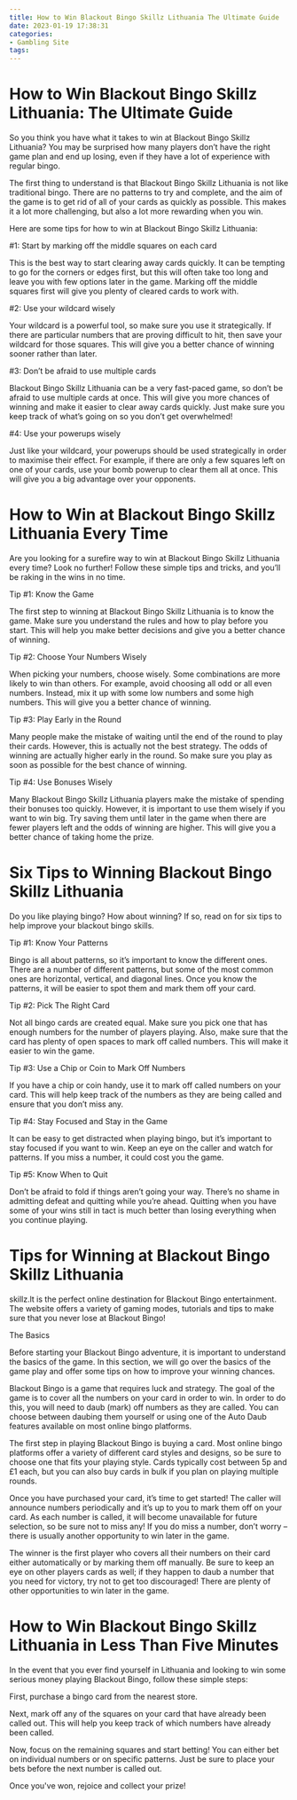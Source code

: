 ```yaml
---
title: How to Win Blackout Bingo Skillz Lithuania The Ultimate Guide
date: 2023-01-19 17:38:31
categories:
- Gambling Site
tags:
---
```



#  How to Win Blackout Bingo Skillz Lithuania: The Ultimate Guide

So you think you have what it takes to win at Blackout Bingo Skillz Lithuania? You may be surprised how many players don’t have the right game plan and end up losing, even if they have a lot of experience with regular bingo.

The first thing to understand is that Blackout Bingo Skillz Lithuania is not like traditional bingo. There are no patterns to try and complete, and the aim of the game is to get rid of all of your cards as quickly as possible. This makes it a lot more challenging, but also a lot more rewarding when you win.

Here are some tips for how to win at Blackout Bingo Skillz Lithuania:

#1: Start by marking off the middle squares on each card

This is the best way to start clearing away cards quickly. It can be tempting to go for the corners or edges first, but this will often take too long and leave you with few options later in the game. Marking off the middle squares first will give you plenty of cleared cards to work with.

#2: Use your wildcard wisely

Your wildcard is a powerful tool, so make sure you use it strategically. If there are particular numbers that are proving difficult to hit, then save your wildcard for those squares. This will give you a better chance of winning sooner rather than later.

#3: Don’t be afraid to use multiple cards

Blackout Bingo Skillz Lithuania can be a very fast-paced game, so don’t be afraid to use multiple cards at once. This will give you more chances of winning and make it easier to clear away cards quickly. Just make sure you keep track of what’s going on so you don’t get overwhelmed!

#4: Use your powerups wisely

Just like your wildcard, your powerups should be used strategically in order to maximise their effect. For example, if there are only a few squares left on one of your cards, use your bomb powerup to clear them all at once. This will give you a big advantage over your opponents.

#  How to Win at Blackout Bingo Skillz Lithuania Every Time

Are you looking for a surefire way to win at Blackout Bingo Skillz Lithuania every time? Look no further! Follow these simple tips and tricks, and you’ll be raking in the wins in no time.

Tip #1: Know the Game

The first step to winning at Blackout Bingo Skillz Lithuania is to know the game. Make sure you understand the rules and how to play before you start. This will help you make better decisions and give you a better chance of winning.

Tip #2: Choose Your Numbers Wisely

When picking your numbers, choose wisely. Some combinations are more likely to win than others. For example, avoid choosing all odd or all even numbers. Instead, mix it up with some low numbers and some high numbers. This will give you a better chance of winning.

Tip #3: Play Early in the Round

Many people make the mistake of waiting until the end of the round to play their cards. However, this is actually not the best strategy. The odds of winning are actually higher early in the round. So make sure you play as soon as possible for the best chance of winning.

Tip #4: Use Bonuses Wisely

Many Blackout Bingo Skillz Lithuania players make the mistake of spending their bonuses too quickly. However, it is important to use them wisely if you want to win big. Try saving them until later in the game when there are fewer players left and the odds of winning are higher. This will give you a better chance of taking home the prize.

#  Six Tips to Winning Blackout Bingo Skillz Lithuania

Do you like playing bingo? How about winning? If so, read on for six tips to help improve your blackout bingo skills.

Tip #1: Know Your Patterns

Bingo is all about patterns, so it’s important to know the different ones. There are a number of different patterns, but some of the most common ones are horizontal, vertical, and diagonal lines. Once you know the patterns, it will be easier to spot them and mark them off your card.

Tip #2: Pick The Right Card

Not all bingo cards are created equal. Make sure you pick one that has enough numbers for the number of players playing. Also, make sure that the card has plenty of open spaces to mark off called numbers. This will make it easier to win the game.

Tip #3: Use a Chip or Coin to Mark Off Numbers

If you have a chip or coin handy, use it to mark off called numbers on your card. This will help keep track of the numbers as they are being called and ensure that you don’t miss any.

Tip #4: Stay Focused and Stay in the Game

It can be easy to get distracted when playing bingo, but it’s important to stay focused if you want to win. Keep an eye on the caller and watch for patterns. If you miss a number, it could cost you the game.

Tip #5: Know When to Quit

Don’t be afraid to fold if things aren’t going your way. There’s no shame in admitting defeat and quitting while you’re ahead. Quitting when you have some of your wins still in tact is much better than losing everything when you continue playing.









#  Tips for Winning at Blackout Bingo Skillz Lithuania

 skillz.lt is the perfect online destination for Blackout Bingo entertainment. The website offers a variety of gaming modes, tutorials and tips to make sure that you never lose at Blackout Bingo!

The Basics

Before starting your Blackout Bingo adventure, it is important to understand the basics of the game. In this section, we will go over the basics of the game play and offer some tips on how to improve your winning chances.

Blackout Bingo is a game that requires luck and strategy. The goal of the game is to cover all the numbers on your card in order to win. In order to do this, you will need to daub (mark) off numbers as they are called. You can choose between daubing them yourself or using one of the Auto Daub features available on most online bingo platforms.

The first step in playing Blackout Bingo is buying a card. Most online bingo platforms offer a variety of different card styles and designs, so be sure to choose one that fits your playing style. Cards typically cost between 5p and £1 each, but you can also buy cards in bulk if you plan on playing multiple rounds.

Once you have purchased your card, it’s time to get started! The caller will announce numbers periodically and it’s up to you to mark them off on your card. As each number is called, it will become unavailable for future selection, so be sure not to miss any! If you do miss a number, don’t worry – there is usually another opportunity to win later in the game.

The winner is the first player who covers all their numbers on their card either automatically or by marking them off manually. Be sure to keep an eye on other players cards as well; if they happen to daub a number that you need for victory, try not to get too discouraged! There are plenty of other opportunities to win later in the game.

#  How to Win Blackout Bingo Skillz Lithuania in Less Than Five Minutes

In the event that you ever find yourself in Lithuania and looking to win some serious money playing Blackout Bingo, follow these simple steps:

First, purchase a bingo card from the nearest store.

Next, mark off any of the squares on your card that have already been called out. This will help you keep track of which numbers have already been called.

Now, focus on the remaining squares and start betting! You can either bet on individual numbers or on specific patterns. Just be sure to place your bets before the next number is called out.

Once you've won, rejoice and collect your prize!